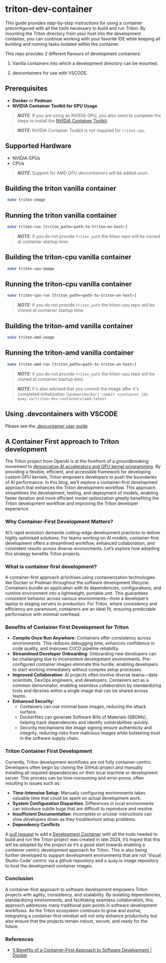 # triton-dev-container

This guide provides step-by-step instructions for using a container
preconfigured with all the tools necessary to build and run Triton.
By mounting the Triton directory from your host into the development
container, you can continue working with your favorite IDE while keeping
all building and running tasks isolated within the container.

This repo provides 2 different flavours of development containers:

1. Vanilla containers into which a development directory can be mounted.

1. devcontainers for use with VSCODE.

## Prerequisites

- **Docker** or **Podman**
- **NVIDIA Container Toolkit for GPU Usage**

> **_NOTE_**: If you are using an NVIDIA GPU, you also need to complete the steps
  to install the [NVIDIA Container Toolkit](https://docs.nvidia.com/datacenter/cloud-native/container-toolkit/latest/install-guide.html).

> **_NOTE_**: NVIDIA Container Toolkit is not required for `triton-cpu`.

## Supported Hardware

- NVIDIA GPUs
- CPUs

> **_NOTE_**: Support for AMD GPU devcontainers will be added soon.

## Building the triton vanilla container

```sh
 make triton-image
```

## Running the triton vanilla container

```sh
 make triton-run [triton_path=<path-to-triton-on-host>]
```

> **_NOTE_**: if you do not provide `triton_path` the triton repo will be cloned
at container startup time.

## Building the triton-cpu vanilla container

```sh
 make triton-cpu-image
```

## Running the triton-cpu vanilla container

```sh
 make triton-cpu-run [triton_path=<path-to-triton-on-host>]
```

> **_NOTE_**: if you do not provide `triton_path` the triton-cpu repo will be cloned
at container startup time.

## Building the triton-amd vanilla container

```sh
 make triton-amd-image
```

## Running the triton-amd vanilla container

```sh
 make triton-amd-run [triton_path=<path-to-triton-on-host>]
```

> **_NOTE_**: if you do not provide `triton_path` the triton-cpu repo will be cloned
at container startup time.

> **_NOTE_**: it's also advised that you commit the image after it's completed initialization
`[podman|docker] commit <container_id> quay.io/triton-dev-containers/amd:latest`

## Using .devcontainers with VSCODE

Please see the [.devcontainer user guide](./.devcontainer/devcontainer.md)

## A Container First approach to Triton development

The Triton project from OpenAI is at the forefront of a groundbreaking movement
to [democratize AI accelerators and GPU kernel programming](https://next.redhat.com/2024/11/07/democratizing-ai-accelerators-and-gpu-kernel-programming-using-triton/).
By providing a flexible, efficient, and accessible framework for developing
custom GPU kernels, Triton empowers developers to push the boundaries of AI
performance. In this blog, we’ll explore a container-first development
approach that enhances the Triton development workflow. This approach
streamlines the development, testing, and deployment of models, enabling
faster iteration and more efficient model optimization greatly
benefiting the Triton development workflow and improving the Triton
developer experience.

### Why Container-First Development Matters?

AI’s rapid evolution demands cutting-edge development practices to deliver
highly optimised solutions. For teams working on AI models, container-first
development offers a streamlined workflow, enhanced collaboration, and
consistent results across diverse environments. Let’s explore how adopting
this strategy benefits Triton projects.

### What is container first development?

A container-first approach prioritises using containerization technologies
like Docker or Podman throughout the software development lifecycle.
Containers bundle an application with its dependencies, configurations,
and runtime environment into a lightweight, portable unit. This guarantees
consistent behavior across various environments—from a developer’s laptop
to staging servers to production. For Triton, where consistency and
efficiency are paramount, containers are an ideal fit, ensuring
predictable performance with minimal overhead.

### Benefits of Container First Development for Triton

- **Compile Once Run Anywhere**: Containers offer consistency across
environments. This reduces debugging time, enhances confidence in code
quality, and improves CI/CD pipeline reliability.
- **Streamlined Developer Onboarding**: Onboarding new developers can
be challenging due to inconsistent development environments.
Pre-configured container images eliminate this hurdle, enabling
developers to start working immediately without complex setup
processes.
- **Improved Collaboration**: AI projects often involve diverse
teams—data scientists, DevOps engineers, and developers.
Containers act as a common denominator, enabling seamless
collaboration by standardizing tools and libraries within a
single image that can be shared across teams.
- **Enhanced Security**:
  - Containers can use minimal base images, reducing the attack surface.
  - Dockerfiles can generate Software Bills of Materials (SBOMs), helping
    track dependencies and identify vulnerabilities quickly.
  - Security mechanisms like image signing ensure authenticity and
    integrity, reducing risks from malicious images while bolstering trust
    in the software supply chain.

### Triton Container First Development

Currently, Triton development workflows are not fully container-centric.
Developers often begin by cloning the GitHub project and manually
installing all required dependencies on their local machine or
development server. This process can be time-consuming and error-prone,
often resulting in issues such as:

- **Time-Intensive Setup**: Manually configuring environments takes valuable
  time that could be spent on actual development work.
- **System Configuration Disparities**: Differences in local environments can
  introduce subtle bugs that are difficult to reproduce and resolve.
- **Insufficient Documentation**: Incomplete or unclear instructions can slow
  developers down as they troubleshoot setup problems.
- **Dependency Conflicts**

A [pull request](https://github.com/triton-lang/triton/pull/5143) to add a
[Development Container](https://containers.dev/) with all the tools needed to
build and run the Triton project was created in late 2024, it’s hoped that this
will be adopted by the project as it’s a good start towards enabling a
container centric development approach for Triton. This is also being further
developed to support development environments that are not ‘Visual Studio Code’
centric via a github repository and a quay.io image repository to host the
development container images.

### Conclusion

A container-first approach to software development empowers Triton projects with
agility, consistency, and scalability. By isolating dependencies, standardizing
environments, and facilitating seamless collaboration, this approach addresses
many traditional pain points in software development workflows. As the Triton
ecosystem continues to grow and evolve, integrating a container-first mindset
will not only enhance productivity but also ensure that the projects remain
robust, secure, and ready for the future.

### References

- [5 Benefits of a Container-First Approach to Software Development | Docker](https://www.docker.com/blog/5-benefits-of-a-container-first-approach-to-software-development/)
